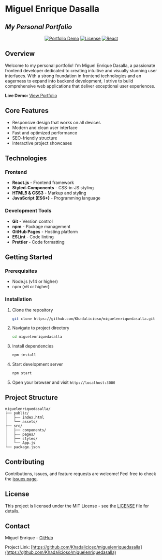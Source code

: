 # Miguel Enrique Dasalla 

## _My Personal Portfolio_

<div align="center">

[![Portfolio Demo](https://img.shields.io/badge/Demo-Live%20Preview-blue)](https://khadalicioso.github.io/miguelenriquedasalla)
[![License](https://img.shields.io/badge/License-MIT-green.svg)](LICENSE)
[![React](https://img.shields.io/badge/React-18.x-blue)](https://reactjs.org/)

</div>

## Overview

Welcome to my personal portfolio! I'm Miguel Enrique Dasalla, a passionate frontend developer dedicated to creating intuitive and visually stunning user interfaces. With a strong foundation in frontend technologies and an eagerness to expand into backend development, I strive to build comprehensive web applications that deliver exceptional user experiences.

**Live Demo:** [View Portfolio](https://khadalicioso.github.io/miguelenriquedasalla)

## Core Features

- Responsive design that works on all devices
- Modern and clean user interface
- Fast and optimized performance
- SEO-friendly structure
- Interactive project showcases

## Technologies

### Frontend
- **React.js** - Frontend framework
- **Styled-Components** - CSS-in-JS styling
- **HTML5 & CSS3** - Markup and styling
- **JavaScript (ES6+)** - Programming language

### Development Tools
- **Git** - Version control
- **npm** - Package management
- **GitHub Pages** - Hosting platform
- **ESLint** - Code linting
- **Prettier** - Code formatting

## Getting Started

### Prerequisites
- Node.js (v14 or higher)
- npm (v6 or higher)

### Installation

1. Clone the repository
   ```bash
   git clone https://github.com/Khadalicioso/miguelenriquedasalla.git
   ```

2. Navigate to project directory
   ```bash
   cd miguelenriquedasalla
   ```

3. Install dependencies
   ```bash
   npm install
   ```

4. Start development server
   ```bash
   npm start
   ```

5. Open your browser and visit `http://localhost:3000`

## Project Structure

```
miguelenriquedasalla/
├── public/
│   ├── index.html
│   └── assets/
├── src/
│   ├── components/
│   ├── pages/
│   ├── styles/
│   └── App.js
└── package.json
```

## Contributing

Contributions, issues, and feature requests are welcome! Feel free to check the [issues page](https://github.com/Khadalicioso/miguelenriquedasalla/issues).

## License

This project is licensed under the MIT License - see the [LICENSE](LICENSE) file for details.

## Contact

Miguel Enrique - [GitHub](https://github.com/Khadalicioso)

Project Link: [https://github.com/Khadalicioso/miguelenriquedasalla](https://github.com/Khadalicioso/miguelenriquedasalla)
